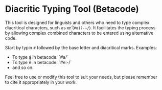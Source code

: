 # Diacritic Typing Tool (Betacode)

This tool is designed for linguists and others who need to type complex diacritical characters, such as œ̣̃́ (`#o1?-~/`).
It facilitates the typing process by allowing complex combined characters to be entered using alternative code. 

Start by typin `#` followed by the base letter and diacritical marks. Examples:
- To type á in betacode: ´#a/´
- To type ë̄́ in betacode: ´#e:-/´
- and so on.

Feel free to use or modify this tool to suit your needs, but please remember to cite it appropriately in your work.
